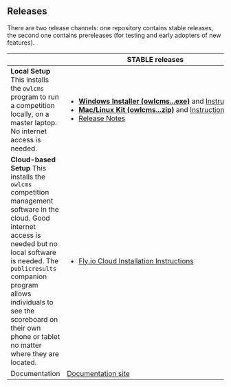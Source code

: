 ## Releases

There are two release channels: one repository contains stable releases, the second one contains prereleases (for testing and early adopters of new features).

|                                                              | STABLE releases                                              | PRELIMINARY releases                                         |
| :----------------------------------------------------------- | ------------------------------------------------------------ | ------------------------------------------------------------ |
| **Local Setup**  This installs the `owlcms` program to run a competition locally, on a master laptop.  No internet access is needed. | <ul><li><nobr>[**Windows Installer (owlcms...exe)**](https://github.com/owlcms/owlcms4/releases/latest) and [Instructions](https://owlcms.github.io/owlcms4-prerelease/#/LocalWindowsSetup)</nobr><li>[**Mac/Linux Kit (owlcms...zip)**](https://github.com/owlcms/owlcms4/releases/latest) and [Instructions](https://owlcms.github.io/owlcms4-prerelease/#/LocalLinuxMacSetup)<li><nobr>[Release Notes](https://github.com/owlcms/owlcms4/releases)</nobr></ul> | <ul><li><nobr>[Windows Installer (owlcms...exe)](https://github.com/owlcms/owlcms4-prerelease/releases/latest)</nobr><li>[Mac/Linux Kit (owlcms...zip)](https://github.com/owlcms/owlcms4-prerelease/releases/latest)<li><nobr>[Release Notes](https://github.com/owlcms/owlcms4-prerelease/releases)</nobr></ul> |
| **Cloud-based Setup** This installs the `owlcms` competition management software in the cloud. Good internet access is needed but no local software is needed. The `publicresults` companion program allows individuals to see the scoreboard on their own phone or tablet no matter where they are located. | <ul><li>[Fly.io Cloud Installation Instructions](https://owlcms.github.io/owlcms4-prerelease/#/Fly)</li></ul> | <ul><li>[Fly.io Cloud Installation Instructions](https://owlcms.github.io/owlcms4-prerelease/#/Fly)</li></ul> |
| Documentation                                                | [Documentation site](https://owlcms.github.io/owlcms4/#/index) | [Documentation Site](https://owlcms.github.io/owlcms4-prerelease/#/index) |